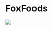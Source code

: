# FoxFoods
<img src="https://scontent.fdel3-2.fna.fbcdn.net/v/t1.6435-9/73375462_107514214009877_2382637771790483456_n.jpg?_nc_cat=105&ccb=1-7&_nc_sid=be3454&_nc_ohc=buOPCEtcxXEAX9_pZHg&_nc_ht=scontent.fdel3-2.fna&oh=00_AfD5Wcwqe0zwyFCNv86XZCwBemBXshEvDNvbnpt929_18A&oe=65EFEFB2" />
